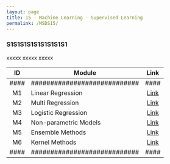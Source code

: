```yaml
---
layout: page
title: 15 - Machine Learning - Supervised Learning
permalink: /MSDS15/
---
```


<h3>S1S1S1S1S1S1S1S1S1</h3>

xxxxx xxxxx xxxxx

| ID | Module                     |Link|
|:--:|----------------------------|:--:|
|####|############################|####|
| M1 | Linear Regression          |[Link](/02-MSDS-Courses/MSDS13/M1/)|
| M2 | Multi Regression           |[Link](/02-MSDS-Courses/MSDS13/M2/)|
| M3 | Logistic Regression        |[Link](/02-MSDS-Courses/MSDS13/M3/)|
| M4 | Non-parametric Models      |[Link](/02-MSDS-Courses/MSDS13/M4/)|
| M5 | Ensemble Methods           |[Link](/02-MSDS-Courses/MSDS13/M5/)|
| M6 | Kernel Methods             |[Link](/02-MSDS-Courses/MSDS13/M6/)|
|####|############################|####|


